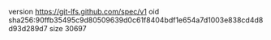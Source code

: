 version https://git-lfs.github.com/spec/v1
oid sha256:90ffb35495c9d80509639d0c61f8404bdf1e654a7d1003e838cd4d8d93d289d7
size 30697
